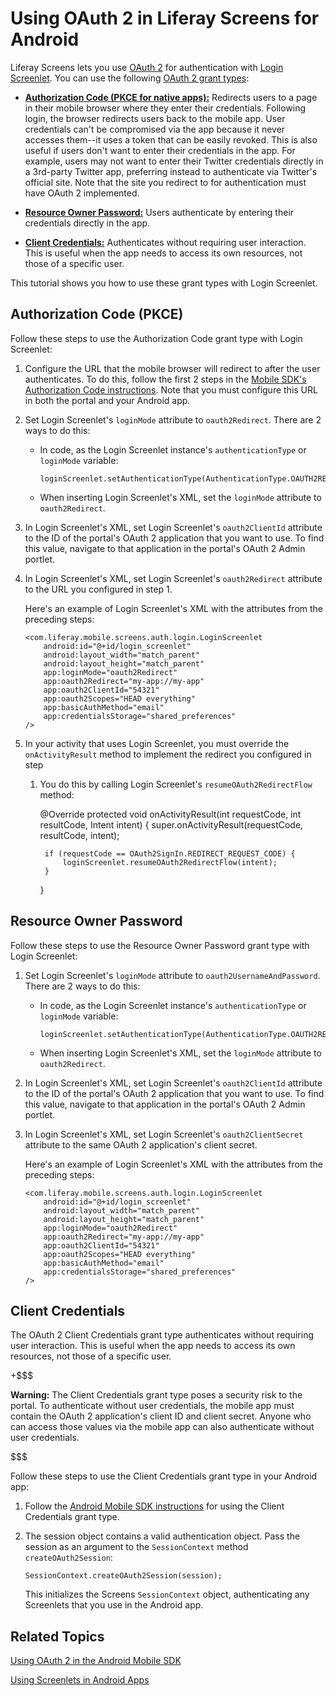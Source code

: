 # Using OAuth 2 in Liferay Screens for Android [](id=using-oauth-2-in-liferay-screens-for-android)

Liferay Screens lets you use 
[OAuth 2](https://oauth.net/2/) 
for authentication with 
[Login Screenlet](/develop/reference/-/knowledge_base/7-0/loginscreenlet-for-android). 
You can use the following 
[OAuth 2 grant types](https://oauth.net/2/grant-types/): 

-   [**Authorization Code (PKCE for native apps):**](https://oauth.net/2/grant-types/authorization-code/) 
    Redirects users to a page in their mobile browser where they enter their 
    credentials. Following login, the browser redirects users back to the mobile 
    app. User credentials can't be compromised via the app because it never 
    accesses them--it uses a token that can be easily revoked. This is also 
    useful if users don't want to enter their credentials in the app. For 
    example, users may not want to enter their Twitter credentials directly in a 
    3rd-party Twitter app, preferring instead to authenticate via Twitter's 
    official site. Note that the site you redirect to for authentication must 
    have OAuth 2 implemented. 

-   [**Resource Owner Password:**](https://oauth.net/2/grant-types/password/) 
    Users authenticate by entering their credentials directly in the app. 

-   [**Client Credentials:**](https://oauth.net/2/grant-types/client-credentials/)
    Authenticates without requiring user interaction. This is useful when the 
    app needs to access its own resources, not those of a specific user. 

This tutorial shows you how to use these grant types with Login Screenlet. 

## Authorization Code (PKCE) [](id=authorization-code-pkce)

Follow these steps to use the Authorization Code grant type with Login 
Screenlet: 

1.  Configure the URL that the mobile browser will redirect to after the user 
    authenticates. To do this, follow the first 2 steps in the 
    [Mobile SDK's Authorization Code instructions](/develop/tutorials/-/knowledge_base/7-0/using-oauth-2-in-the-android-mobile-sdk#authorization-code-pkce). 
    Note that you must configure this URL in both the portal and your Android 
    app. 

2.  Set Login Screenlet's `loginMode` attribute to `oauth2Redirect`. There are 2 
    ways to do this: 

    -   In code, as the Login Screenlet instance's `authenticationType` or 
        `loginMode` variable:
        <!-- Add example of loginMode? I can't find it in LoginScreenlet. -->

			loginScreenlet.setAuthenticationType(AuthenticationType.OAUTH2REDIRECT); 

    -   When inserting Login Screenlet's XML, set the `loginMode` attribute to 
        `oauth2Redirect`. 

3.  In Login Screenlet's XML, set Login Screenlet's `oauth2ClientId` attribute 
    to the ID of the portal's OAuth 2 application that you want to use. To find 
    this value, navigate to that application in the portal's OAuth 2 Admin 
    portlet. 

4.  In Login Screenlet's XML, set Login Screenlet's `oauth2Redirect` attribute 
    to the URL you configured in step 1. 

    Here's an example of Login Screenlet's XML with the attributes from the 
    preceding steps:
    <!-- What is the oauth2Scopes attribute? -->

        <com.liferay.mobile.screens.auth.login.LoginScreenlet
            android:id="@+id/login_screenlet"
            android:layout_width="match_parent"
            android:layout_height="match_parent"
            app:loginMode="oauth2Redirect"
            app:oauth2Redirect="my-app://my-app"
            app:oauth2ClientId="54321"
            app:oauth2Scopes="HEAD everything"
            app:basicAuthMethod="email"
            app:credentialsStorage="shared_preferences"
        />

5.  In your activity that uses Login Screenlet, you must override the 
    `onActivityResult` method to implement the redirect you configured in step 
    1. You do this by calling Login Screenlet's `resumeOAuth2RedirectFlow` 
    method: 

        @Override
        protected void onActivityResult(int requestCode, int resultCode, Intent intent) {
            super.onActivityResult(requestCode, resultCode, intent);

            if (requestCode == OAuth2SignIn.REDIRECT_REQUEST_CODE) {
                loginScreenlet.resumeOAuth2RedirectFlow(intent);
            }
        }

## Resource Owner Password [](id=resource-owner-password)

Follow these steps to use the Resource Owner Password grant type with Login 
Screenlet: 
<!-- 
The examples (and some of the text) in this section were copied unchanged from 
the previous example. 
-->

1.  Set Login Screenlet's `loginMode` attribute to `oauth2UsernameAndPassword`. 
    There are 2 ways to do this: 

    -   In code, as the Login Screenlet instance's `authenticationType` or 
        `loginMode` variable:
        <!-- Add example of loginMode? I can't find it in LoginScreenlet. -->

            loginScreenlet.setAuthenticationType(AuthenticationType.OAUTH2REDIRECT);

    -   When inserting Login Screenlet's XML, set the `loginMode` attribute to 
        `oauth2Redirect`.

2.  In Login Screenlet's XML, set Login Screenlet's `oauth2ClientId` attribute 
    to the ID of the portal's OAuth 2 application that you want to use. To find 
    this value, navigate to that application in the portal's OAuth 2 Admin 
    portlet. 

3.  In Login Screenlet's XML, set Login Screenlet's `oauth2ClientSecret` 
    attribute to the same OAuth 2 application's client secret. 

    Here's an example of Login Screenlet's XML with the attributes from the 
    preceding steps: 

        <com.liferay.mobile.screens.auth.login.LoginScreenlet
            android:id="@+id/login_screenlet"
            android:layout_width="match_parent"
            android:layout_height="match_parent"
            app:loginMode="oauth2Redirect"
            app:oauth2Redirect="my-app://my-app"
            app:oauth2ClientId="54321"
            app:oauth2Scopes="HEAD everything"
            app:basicAuthMethod="email"
            app:credentialsStorage="shared_preferences"
        />

## Client Credentials [](id=client-credentials)

The OAuth 2 Client Credentials grant type authenticates without requiring user 
interaction. This is useful when the app needs to access its own resources, not 
those of a specific user. 

+$$$

**Warning:** The Client Credentials grant type poses a security risk to the 
portal. To authenticate without user credentials, the mobile app must contain 
the OAuth 2 application's client ID and client secret. Anyone who can access 
those values via the mobile app can also authenticate without user credentials. 

$$$

Follow these steps to use the Client Credentials grant type in your Android app: 

1.  Follow the 
    [Android Mobile SDK instructions](/develop/tutorials/-/knowledge_base/7-0/using-oauth-2-in-the-android-mobile-sdk#client-credentials) 
    for using the Client Credentials grant type. 

2.  The session object contains a valid authentication object. Pass the session 
    as an argument to the `SessionContext` method `createOAuth2Session`: 

        SessionContext.createOAuth2Session(session);

    This initializes the Screens `SessionContext` object, authenticating any 
    Screenlets that you use in the Android app. 

## Related Topics [](id=related-topics)

[Using OAuth 2 in the Android Mobile SDK](/develop/tutorials/-/knowledge_base/7-0/using-oauth-2-in-the-android-mobile-sdk)

[Using Screenlets in Android Apps](/develop/tutorials/-/knowledge_base/7-0/using-screenlets-in-android-apps)
